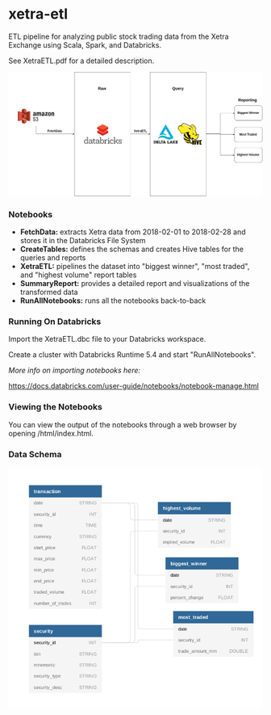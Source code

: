 # xetra-etl
ETL pipeline for analyzing public stock trading data from the Xetra Exchange using Scala, Spark, and Databricks.

See XetraETL.pdf for a detailed description.

![alt text](https://raw.githubusercontent.com/codywynn/xetra-etl/master/img/Architecture.png)

### Notebooks
- **FetchData:** extracts Xetra data from 2018-02-01 to 2018-02-28 and stores it in the Databricks File System
- **CreateTables:** defines the schemas and creates Hive tables for the queries and reports
- **XetraETL:** pipelines the dataset into "biggest winner", "most traded", and "highest volume" report tables
- **SummaryReport:** provides a detailed report and visualizations of the transformed data
- **RunAllNotebooks:** runs all the notebooks back-to-back

### Running On Databricks
Import the XetraETL.dbc file to your Databricks workspace.

Create a cluster with Databricks Runtime 5.4 and start "RunAllNotebooks".

*More info on importing notebooks here:*

https://docs.databricks.com/user-guide/notebooks/notebook-manage.html


### Viewing the Notebooks
You can view the output of the notebooks through a web browser by opening /html/index.html.

### Data Schema
![alt text](https://raw.githubusercontent.com/codywynn/xetra-etl/master/img/XetraSchema.png)
